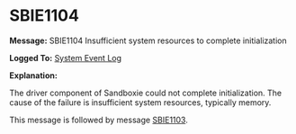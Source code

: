 # SBIE1104

**Message:** SBIE1104 Insufficient system resources to complete initialization

**Logged To:** [System Event Log](SystemEventLog)

**Explanation:**

The driver component of Sandboxie could not complete initialization. The cause of the failure is insufficient system resources, typically memory.

This message is followed by message [SBIE1103](SBIE1103).
